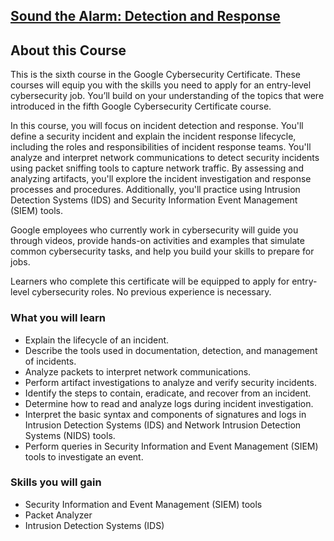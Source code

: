 ## [Sound the Alarm: Detection and Response](https://www.coursera.org/learn/detection-and-response?specialization=google-cybersecurity)

## About this Course

This is the sixth course in the Google Cybersecurity Certificate. These courses will equip you with the skills you need to apply for an entry-level cybersecurity job. You’ll build on your understanding of the topics that were introduced in the fifth Google Cybersecurity Certificate course.

In this course, you will focus on incident detection and response. You'll define a security incident and explain the incident response lifecycle, including the roles and responsibilities of incident response teams. You'll analyze and interpret network communications to detect security incidents using packet sniffing tools to capture network traffic. By assessing and analyzing artifacts, you'll explore the incident investigation and response processes and procedures. Additionally, you'll practice using Intrusion Detection Systems (IDS) and Security Information Event Management (SIEM) tools.

Google employees who currently work in cybersecurity will guide you through videos, provide hands-on activities and examples that simulate common cybersecurity tasks, and help you build your skills to prepare for jobs.

Learners who complete this certificate will be equipped to apply for entry-level cybersecurity roles. No previous experience is necessary.

### What you will learn

- Explain the lifecycle of an incident.
- Describe the tools used in documentation, detection, and management of incidents.
- Analyze packets to interpret network communications.
- Perform artifact investigations to analyze and verify security incidents.
- Identify the steps to contain, eradicate, and recover from an incident.
- Determine how to read and analyze logs during incident investigation.
- Interpret the basic syntax and components of signatures and logs in Intrusion Detection Systems (IDS) and Network Intrusion Detection Systems (NIDS) tools.
- Perform queries in Security Information and Event Management (SIEM) tools to investigate an event.

### Skills you will gain

- Security Information and Event Management (SIEM) tools
- Packet Analyzer
- Intrusion Detection Systems (IDS)
